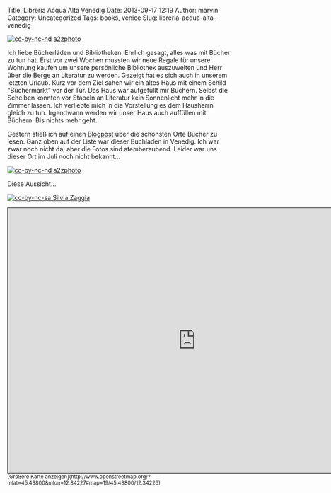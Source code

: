 Title: Libreria Acqua Alta Venedig
Date: 2013-09-17 12:19
Author: marvin
Category: Uncategorized
Tags: books, venice
Slug: libreria-acqua-alta-venedig

[![cc-by-nc-nd a2zphoto]({filename}/images/5710128111_9d67e84688_b.jpg)](https://secure.flickr.com/photos/ringk/5710128111/in/photostream/)

Ich liebe Bücherläden und Bibliotheken. Ehrlich gesagt, alles was mit
Bücher zu tun hat. Erst vor zwei Wochen mussten wir neue Regale für
unsere Wohnung kaufen um unsere persönliche Bibliothek auszuweiten und
Herr über die Berge an Literatur zu werden. Gezeigt hat es sich auch in
unserem letzten Urlaub. Kurz vor dem Ziel sahen wir ein altes Haus mit
einem Schild "Büchermarkt" vor der Tür. Das Haus war aufgefüllt mir
Büchern. Selbst die Scheiben konnten vor Stapeln an Literatur kein
Sonnenlicht mehr in die Zimmer lassen. Ich verliebte mich in die
Vorstellung es dem Hausherrn gleich zu tun. Irgendwann werden wir unser
Haus auch auffüllen mit Büchern. Bis nichts mehr geht.

Gestern stieß ich auf einen
[Blogpost](http://www.educationbash.com/top-10-most-beautiful-places-to-read-books/)
über die schönsten Orte Bücher zu lesen. Ganz oben auf der Liste war
dieser Buchladen in Venedig. Ich war zwar noch nicht da, aber die Fotos
sind atemberaubend. Leider war uns dieser Ort im Juli noch nicht
bekannt...

[![cc-by-nc-nd a2zphoto]({filename}/images/5710691826_093b615e93_b.jpg)](https://secure.flickr.com/photos/ringk/5710691826/)

Diese Aussicht...

[![cc-by-nc-sa Silvia Zaggia]({filename}/images/4748122581_c612a20094_b.jpg)](https://secure.flickr.com/photos/31349327@N05/4748122581/)

<iframe width="850" height="600" frameborder="0" scrolling="no" marginheight="0" marginwidth="0" src="http://www.openstreetmap.org/export/embed.html?bbox=12.34027773141861%2C45.437123095881354%2C12.344250082969666%2C45.438877170396395&amp;layer=mapnik&amp;marker=45.43800013995479%2C12.342265248298645" style="border: 1px solid black"></iframe>  
<small>[Größere Karte
anzeigen](http://www.openstreetmap.org/?mlat=45.43800&mlon=12.34227#map=19/45.43800/12.34226)</small>

